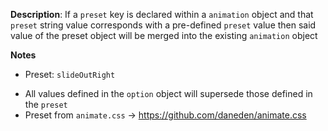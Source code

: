 __Description__: If a `preset` key is declared within a `animation` object and that `preset` string value corresponds with a pre-defined `preset` value then said value of the preset object will be merged into the existing `animation` object

__Notes__

+ Preset: `slideOutRight`
- All values defined in the `option` object will supersede those defined in the `preset`
- Preset from `animate.css` -> https://github.com/daneden/animate.css
